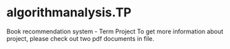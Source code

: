 # algorithmanalysis.TP
Book recommendation system - Term Project
To get more information about project, please check out two pdf documents in file.
